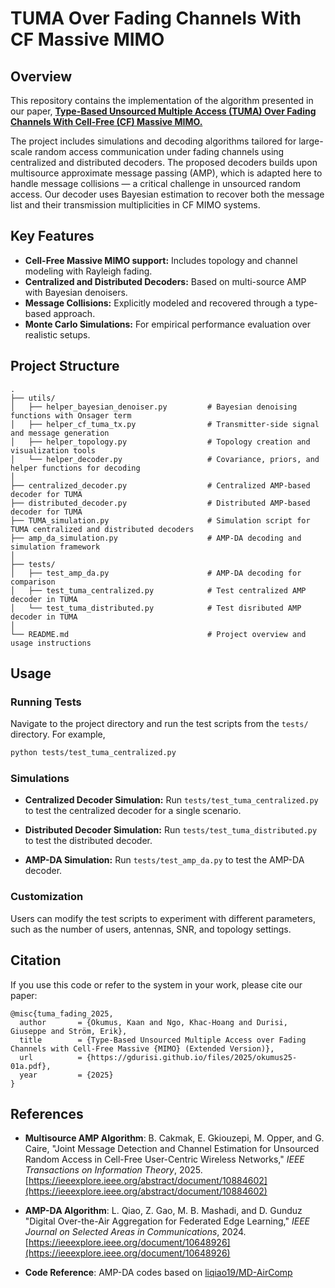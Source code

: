 # TUMA Over Fading Channels With CF Massive MIMO

## Overview

This repository contains the implementation of the algorithm presented in our paper, [**Type-Based Unsourced Multiple Access (TUMA) Over Fading Channels With Cell-Free (CF) Massive MIMO.**](https://gdurisi.github.io/files/2025/okumus25-01a.pdf) 

The project includes simulations and decoding algorithms tailored for large-scale random access communication under fading channels using centralized and distributed decoders. The proposed decoders builds upon multisource approximate message passing (AMP), which is adapted here to handle message collisions — a critical challenge in unsourced random access. Our decoder uses Bayesian estimation to recover both the message list and their transmission multiplicities in CF MIMO systems.

## Key Features

- **Cell-Free Massive MIMO support:** Includes topology and channel modeling with Rayleigh fading.
- **Centralized and Distributed Decoders:** Based on multi-source AMP with Bayesian denoisers.
- **Message Collisions:** Explicitly modeled and recovered through a type-based approach.
- **Monte Carlo Simulations:** For empirical performance evaluation over realistic setups.

## Project Structure

```
.
├── utils/
│   ├── helper_bayesian_denoiser.py         # Bayesian denoising functions with Onsager term
│   ├── helper_cf_tuma_tx.py                # Transmitter-side signal and message generation
│   ├── helper_topology.py                  # Topology creation and visualization tools
│   └── helper_decoder.py                   # Covariance, priors, and helper functions for decoding
│
├── centralized_decoder.py                  # Centralized AMP-based decoder for TUMA
├── distributed_decoder.py                  # Distributed AMP-based decoder for TUMA
├── TUMA_simulation.py                      # Simulation script for TUMA centralized and distributed decoders
├── amp_da_simulation.py                    # AMP-DA decoding and simulation framework
│
├── tests/
│   ├── test_amp_da.py                      # AMP-DA decoding for comparison
│   ├── test_tuma_centralized.py            # Test centralized AMP decoder in TUMA
│   └── test_tuma_distributed.py            # Test disributed AMP decoder in TUMA
│
└── README.md                               # Project overview and usage instructions
```

## Usage

### Running Tests

Navigate to the project directory and run the test scripts from the ``tests/`` directory. For example,

```bash
python tests/test_tuma_centralized.py
```

### Simulations


* **Centralized Decoder Simulation:** Run ``tests/test_tuma_centralized.py`` to test the centralized decoder for a single scenario.

* **Distributed Decoder Simulation:** Run ``tests/test_tuma_distributed.py`` to test the distributed decoder.

* **AMP-DA Simulation:** Run ``tests/test_amp_da.py`` to test the AMP-DA decoder.


### Customization
Users can modify the test scripts to experiment with different parameters, such as the number of users, antennas, SNR, and topology settings.




## Citation

If you use this code or refer to the system in your work, please cite our paper:

```
@misc{tuma_fading_2025,
  author       = {Okumus, Kaan and Ngo, Khac-Hoang and Durisi, Giuseppe and Ström, Erik},
  title        = {Type-Based Unsourced Multiple Access over Fading Channels with Cell-Free Massive {MIMO} (Extended Version)},
  url          = {https://gdurisi.github.io/files/2025/okumus25-01a.pdf},
  year         = {2025}
}
```

## References

- **Multisource AMP Algorithm**:
  B. Cakmak, E. Gkiouzepi, M. Opper, and G. Caire, "Joint Message Detection and Channel Estimation for Unsourced Random Access in Cell-Free User-Centric Wireless Networks," *IEEE Transactions on Information Theory*, 2025. [https://ieeexplore.ieee.org/abstract/document/10884602](https://ieeexplore.ieee.org/abstract/document/10884602)

- **AMP-DA Algorithm**:
  L. Qiao, Z. Gao, M. B. Mashadi, and D. Gunduz "Digital Over-the-Air Aggregation for Federated Edge Learning," *IEEE Journal on Selected Areas in Communications*, 2024. [https://ieeexplore.ieee.org/document/10648926](https://ieeexplore.ieee.org/document/10648926)

- **Code Reference**:
  AMP-DA codes based on [liqiao19/MD-AirComp](https://github.com/liqiao19/MD-AirComp)
